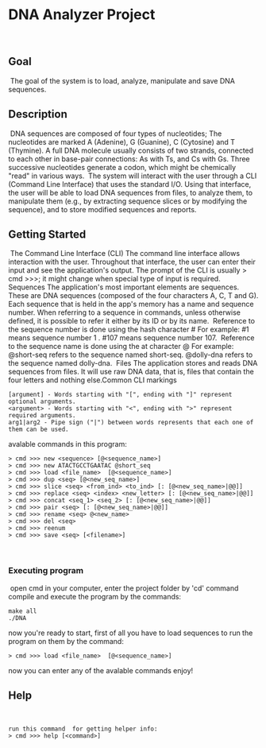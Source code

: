 # DNA Analyzer Project
​
## Goal
​
The goal of the system is to load, analyze, manipulate and save DNA sequences.
​
## Description
​
DNA sequences are composed of four types of nucleotides; 
The nucleotides are marked A (Adenine), G (Guanine), C (Cytosine) and T (Thymine).
A full DNA molecule usually consists of two strands, connected to each other in base-pair connections: As with Ts, and Cs with Gs. 
Three successive nucleotides generate a codon, which might be chemically "read" in various ways.
​
The system will interact with the user through a CLI (Command Line Interface) that uses the standard I/O. Using that interface, the user will be able to load DNA sequences from files, to analyze them, to manipulate them (e.g., by extracting sequence slices or by modifying the sequence), and to store modified sequences and reports.
​
## Getting Started
​
The Command Line Interface (CLI)
The command line interface allows interaction with the user. Throughout that interface, the user can enter their input and see the application's output. The prompt of the CLI is usually > cmd >>>; it might change when special type of input is required.
​
Sequences
The application's most important elements are sequences. These are DNA sequences (composed of the four characters A, C, T and G). Each sequence that is held in the app's memory has a name and sequence number. When referring to a sequence in commands, unless otherwise defined, it is possible to refer it either by its ID or by its name.
​
Reference to the sequence number is done using the hash character # 
For example:
#1 means sequence number 1 .
#107 means sequence number 107.
​
Reference to the sequence name is done using the at character @ 
For example:
@short-seq refers to the sequence named short-seq.
@dolly-dna refers to the sequence named dolly-dna.
​
Files
The application stores and reads DNA sequences from files. It will use raw DNA data, that is, files that contain the four letters and nothing else.
​
Common CLI markings
```
[argument] - Words starting with "[", ending with "]" represent optional arguments.
<argument> - Words starting with "<", ending with ">" represent required arguments.
arg1|arg2 - Pipe sign ("|") between words represents that each one of them can be used.
```
avalable commands in this program:
```
> cmd >>> new <sequence> [@<sequence_name>]
> cmd >>> new ATACTGCCTGAATAC @short_seq
> cmd >>> load <file_name>  [@<sequence_name>]
> cmd >>> dup <seq> [@<new_seq_name>]
> cmd >>> slice <seq> <from_ind> <to_ind> [: [@<new_seq_name>|@@]]
> cmd >>> replace <seq> <index> <new_letter> [: [@<new_seq_name>|@@]]
> cmd >>> concat <seq_1> <seq_2> [: [@<new_seq_name>|@@]]
> cmd >>> pair <seq> [: [@<new_seq_name>|@@]]
> cmd >>> rename <seq> @<new_name>
> cmd >>> del <seq>
> cmd >>> reenum
> cmd >>> save <seq> [<filename>]
```
​
### Executing program
​
open cmd in your computer, enter the project folder by 'cd' command
compile and execute the program by the commands:
```
make all
./DNA
```
now you're ready to start,
first of all you have to load sequences to run the program on them by the command:
```
> cmd >>> load <file_name>  [@<sequence_name>]
```
now you can enter any of the avalable commands
enjoy!
​
## Help
​
```
run this command  for getting helper info:
> cmd >>> help [<command>]
```
